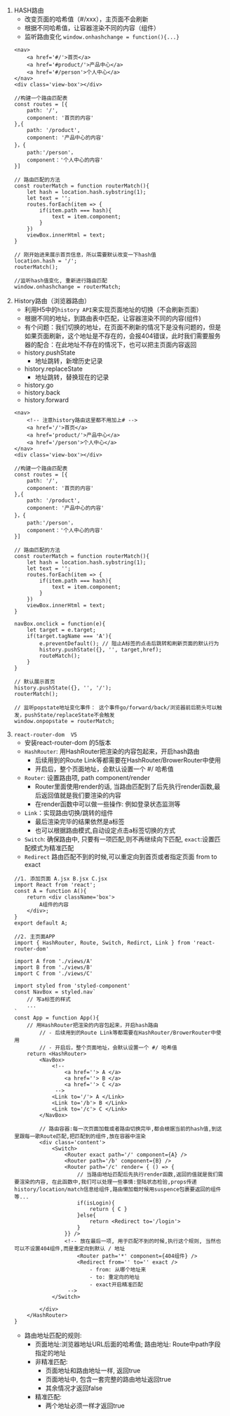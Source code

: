 1. HASH路由
    - 改变页面的哈希值（#/xxx），主页面不会刷新
    - 根据不同哈希值，让容器渲染不同的内容（组件）
    - 监听路由变化 `window.onhashchange = function(){...}`
    ```
    <nav>
        <a href='#/'>首页</a>
        <a href='#product/'>产品中心</a>
        <a href='#/person'>个人中心</a>
    </nav>
    <div class='view-box'></div>

    //构建一个路由匹配表
    const routes = [{
        path: '/',
        component: '首页的内容'
    },{
        path: '/product',
        component: '产品中心的内容'
    }，{
        path:'/person'，
        component：'个人中心的内容'
    }]

    // 路由匹配的方法
    const routerMatch = function routerMatch(){
        let hash = location.hash.sybstring(1);
        let text = '';
        routes.forEach(item => {
            if(item.path === hash){
                text = item.component;
            }
        })
        viewBox.innerHtml = text;
    }

    // 刚开始进来展示首页信息，所以需要默认改变一下hash值
    location.hash = '/';
    routerMatch();

    //监听hash值变化, 重新进行路由匹配
    window.onhashchange = routerMatch;
    ```
2. History路由（浏览器路由）
    - 利用H5中的`history API`来实现页面地址的切换（不会刷新页面） 
    - 根据不同的地址，到路由表中匹配，让容器渲染不同的内容(组件)
    - 有个问题：我们切换的地址，在页面不刷新的情况下是没有问题的，但是如果页面刷新，这个地址是不存在的，会报404错误，此时我们需要服务器的配合：在此地址不存在的情况下，也可以把主页面内容返回
    - history.pushState
        - 地址跳转，新增历史记录
    - history.replaceState
        - 地址跳转，替换现在的记录
    - history.go
    - history.back
    - history.forward
    ```
    <nav>
        <!-- 注意history路由这里都不用加上# -->
        <a href='/'>首页</a>
        <a href='product/'>产品中心</a>
        <a href='/person'>个人中心</a>
    </nav>
    <div class='view-box'></div>

    //构建一个路由匹配表
    const routes = [{
        path: '/',
        component: '首页的内容'
    },{
        path: '/product',
        component: '产品中心的内容'
    }，{
        path:'/person'，
        component：'个人中心的内容'
    }]

    // 路由匹配的方法
    const routerMatch = function routerMatch(){
        let hash = location.hash.sybstring(1);
        let text = '';
        routes.forEach(item => {
            if(item.path === hash){
                text = item.component;
            }
        })
        viewBox.innerHtml = text;
    }

    navBox.onclick = function(e){
        let target = e.target;
        if(target.tagName === 'A'){
            e.preventDefault(); // 阻止A标签的点击后跳转和刷新页面的默认行为
            history.pushState({}, '', target,href);
            routeMatch();
        }
    }

    // 默认展示首页
    history.pushState({}, '', '/');
    routerMatch();

    // 监听popstate地址变化事件： 这个事件go/forward/back/浏览器前后箭头可以触发，pushState/replaceState不会触发
    window.onpopstate = routerMatch;
    
    ```
3. `react-router-dom  V5`
    - 安装react-router-dom 的5版本
    - `HashRouter`: 用HashRouter把渲染的内容包起来，开启hash路由
        - 后续用到的Route Link等都需要在HashRouter/BrowerRouter中使用
        - 开启后，整个页面地址，会默认设置一个 #/ 哈希值
    - `Router`: 设置路由项, path component/render
        - Router里面使用render的话, 当路由匹配到了后先执行render函数,最后返回值就是我们要渲染的内容
        - 在render函数中可以做一些操作: 例如登录状态监测等
    - `Link`：实现路由切换/跳转的组件
        - 最后渲染完毕的结果依然是a标签
        - 也可以根据路由模式,自动设定点击a标签切换的方式
    - `Switch`: 确保路由中, 只要有一项匹配,则不再继续向下匹配, `exact`:设置匹配模式为精准匹配
    - `Redirect` 路由匹配不到的时候,可以重定向到首页或者指定页面 from to exact
    ```
    //1. 添加页面 A.jsx B.jsx C.jsx
    import React from 'react';
    const A = function A(){
        return <div className='box'>
            A组件的内容
        </div>;
    }
    export default A;

    //2. 主页面APP
    import { HashRouter, Route, Switch, Redirct, Link } from 'react-router-dom'

    import A from './views/A'
    import B from './views/B'
    import C from './views/C'

    import styled from 'styled-component'
    const NavBox = styled.nav`
        // 写a标签的样式
        ...
    `
    const App = function App(){
        // 用HashRouter把渲染的内容包起来，开启hash路由
            // - 后续用到的Route Link等都需要在HashRouter/BrowerRouter中使用
            // - 开启后，整个页面地址，会默认设置一个 #/ 哈希值
        return <HashRouter>
            <NavBox>
                <!-- 
                    <a href=''> A </a>
                    <a href=''> B </a>
                    <a href=''> C </a>
                 -->
                <Link to='/'> A </Link>
                <Link to='/b'> B </Link>
                <Link to='/c'> C </Link>
            </NavBox>

            // 路由容器:每一次页面加载或者路由切换完毕,都会根据当前的hash值,到这里跟每一歌Route匹配,把匹配到的组件,放在容器中渲染
            <div class='content'>
                <Switch>
                    <Router exact path='/' component={A} />
                    <Router path='/b' component={B} />
                    <Router path='/c' render= { () => {
                        // 当路由地址匹配后先执行render函数,返回的值就是我们需要渲染的内容, 在此函数中,我们可以处理一些事情:登陆状态检验,props传递history/location/match信息给组件,路由懒加载时候用suspence包裹要返回的组件等...
                        if(isLogin){
                            return { C }
                        }else{
                            return <Redirect to='/login'>
                        }
                    }} />
                    <!-- 放在最后一项, 用于匹配不到的时候,执行这个规则, 当然也可以不设置404组件,而是重定向到默认 / 地址
                        <Router path='*' component={404组件} />
                        <Redirect from='' to='' exact />
                            - from: 从哪个地址来
                            - to: 重定向的地址
                            - exact开启精准匹配
                     -->
                </Switch>
                
            </div>
        </HashRouter>
    }
    ```
    - 路由地址匹配的规则:
        - 页面地址:浏览器地址URL后面的哈希值; 路由地址: Route中path字段指定的地址
        - 非精准匹配:
            - 页面地址和路由地址一样, 返回true
            - 页面地址中, 包含一套完整的路由地址返回true
            - 其余情况才返回false
         - 精准匹配:
            - 两个地址必须一样才返回true
